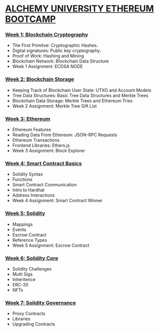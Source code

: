 # [ALCHEMY UNIVERSITY ETHEREUM BOOTCAMP](https://university.alchemy.com/)

### [Week 1: Blockchain Cryptography](https://github.com/robinpunn/alchemy-university-ethereum-bootcamp/tree/main/week1)
+ The First Primitve: Cryptographic Hashes.
+ Digital signatures: Public key cryptography.
+ Proof of Work: Hashing and Mining
+ Blockchain Network: Blockchain Data Structure
+ Week 1 Assignment: ECDSA NODE

### [Week 2: Blockchain Storage](https://github.com/robinpunn/alchemy-university-ethereum-bootcamp/tree/main/week2#blockchain-data-storage)
+ Keeping Track of Blockchain User State: UTXO and Account Models
+ Tree Data Structures: Basic Tree Data Structures and Merkle Trees
+ Blockchain Data Storage: Merkle Trees and Ethereum Tries
+ Week 2 Assignment: Merkle Tree Gift List

### [Week 3: Ethereum](https://github.com/robinpunn/alchemy-university-ethereum-bootcamp/tree/main/week3)
+ Ethereum Features
+ Reading Data From Ethereum: JSON-RPC Requests
+ Ethereum Transactions
+ Frontend Libraries: Ethers.js
+ Week 3 Assignment: Block Explorer

### [Week 4: Smart Contract Basics](https://github.com/robinpunn/alchemy-university-ethereum-bootcamp/tree/main/week4)
+ Solidity Syntax
+ Functions
+ Smart Contract Communication
+ Intro to Hardhat
+ Address Interactions
+ Week 4 Assignment: Smart Contract Winner

### [Week 5: Solidity](https://github.com/robinpunn/alchemy-university-ethereum-bootcamp/tree/main/week5)
+ Mappings
+ Events
+ Escrow Contract
+ Reference Types
+ Week 5 Assignment: Escrow Contract

### [Week 6: Solidity Core](https://github.com/robinpunn/alchemy-university-ethereum-bootcamp/tree/main/week6)
+ Solidity Challenges
+ Multi Sigs
+ Inheritence
+ ERC-20
+ NFTs

### [Week 7: Solidity Governance](https://github.com/robinpunn/alchemy-university-ethereum-bootcamp/tree/main/week7)
+ Proxy Contracts
+ Libraries
+ Upgrading Contracts